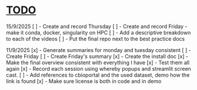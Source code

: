 # [TODO](https://github.com/ICR-SC/good-practice)

15/9/2025
[ ] - Create and record Thursday
[ ] - Create and record Friday - make it conda, docker, singularity on HPC
[ ] - Add a descriptive breakdown to each of the videos
[ ] - Put the final repo next to the best practice docs

11/9/2025
[x] - Generate summaries for monday and tuesday consistent
[ ] - Create Friday
[ ] - Create Friday's summary
[x] - Create the install doc
[x] - Make the final overview consistent with everything I have
[x] - Test them all again
[x] - Record each session using whereby popups and streamlit screen cast.
[ ] - Add references to cbioportal and the used dataset, demo how the link is found
[x] - Make sure license is both in code and in demo
